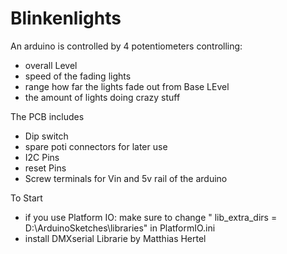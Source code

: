 # Blinkenlights

An arduino is controlled by 4 potentiometers controlling:
- overall Level
- speed of the fading lights
- range how far the lights fade out from Base LEvel
- the amount of lights doing crazy stuff

The PCB includes
- Dip switch
- spare poti connectors for later use
- I2C Pins
- reset Pins
- Screw terminals for Vin and 5v rail of the arduino


To Start
- if you use Platform IO: make sure to change " lib_extra_dirs = D:\ArduinoSketches\libraries" in PlatformIO.ini
- install DMXserial Librarie by Matthias Hertel
